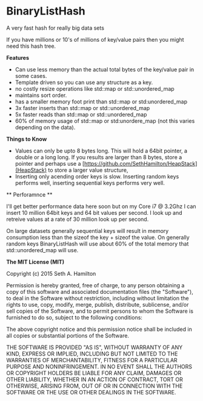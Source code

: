 # BinaryListHash

A very fast hash for really big data sets

If you have millions or 10's of millions of key/value pairs then you
might need this hash tree.

**Features**

- Can use less memory than the actual total bytes of the key/value pair in some cases.
- Template driven so you can use any structure as a key.
- no costly resize operations like std::map or std::unordered_map
- maintains sort order.
- has a smaller memory foot print than std::map or std:unordered_map
- 3x faster inserts than std::map or std::unordered_map
- 5x faster reads than std::map or std::unordered_map
- 60% of memory usage of std::map or std:unordere_map (not this varies depending on the data).

**Things to Know**

- Values can only be upto 8 bytes long. This will hold a 64bit pointer, a double or a long long. If you results are larger than 8 bytes, store a pointer and perhaps use a [https://github.com/SethHamilton/HeapStack](HeapStack) to store a larger value structure,
- Inserting only acending order keys is slow. Inserting random keys performs well, inserting sequential keys performs very well.

** Perforamnce **

I'll get better performance data here soon but on my Core i7 @ 3.2Ghz I can insert 10 million 64bit keys and 64 bit values per second. I look up and retreive values at a rate of 30 million look up per second.

On large datasets generally sequential keys will result in memory consumption less than the sizeof the key + sizeof the value. On generally random keys BinaryListHash will use about 60% of the total memory that std::unordered_map will use.

**The MIT License (MIT)**

Copyright (c) 2015 Seth A. Hamilton

Permission is hereby granted, free of charge, to any person obtaining a copy
of this software and associated documentation files (the "Software"), to deal
in the Software without restriction, including without limitation the rights
to use, copy, modify, merge, publish, distribute, sublicense, and/or sell
copies of the Software, and to permit persons to whom the Software is
furnished to do so, subject to the following conditions:

The above copyright notice and this permission notice shall be included in
all copies or substantial portions of the Software.

THE SOFTWARE IS PROVIDED "AS IS", WITHOUT WARRANTY OF ANY KIND, EXPRESS OR
IMPLIED, INCLUDING BUT NOT LIMITED TO THE WARRANTIES OF MERCHANTABILITY,
FITNESS FOR A PARTICULAR PURPOSE AND NONINFRINGEMENT. IN NO EVENT SHALL THE
AUTHORS OR COPYRIGHT HOLDERS BE LIABLE FOR ANY CLAIM, DAMAGES OR OTHER
LIABILITY, WHETHER IN AN ACTION OF CONTRACT, TORT OR OTHERWISE, ARISING FROM,
OUT OF OR IN CONNECTION WITH THE SOFTWARE OR THE USE OR OTHER DEALINGS IN
THE SOFTWARE.
